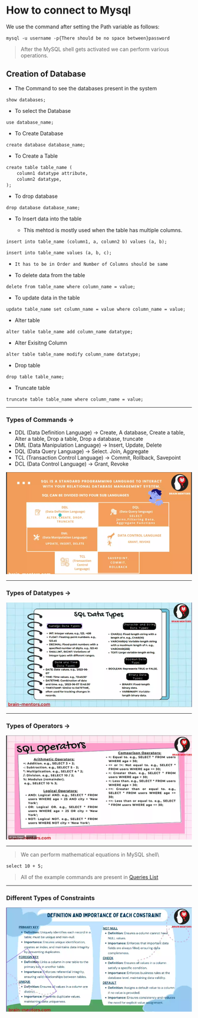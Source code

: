 # How to connect to Mysql

We use the command after setting the Path variable as follows:

```mysql
mysql -u username -p{There should be no space between}password
```

> After the MySQL shell gets activated we can perform various operations.

## Creation of Database

- The Command to see the databases present in the system

```mysql
show databases;
``` 

- To select the Database

```mysql
use database_name;
``` 

- To Create Database

```mysql
create database database_name;
``` 

- To Create a Table

```mysql
create table table_name ( 
    column1 datatype attribute,
    column2 datatype,
);
```
- To drop database

```mysql
drop database database_name;
```

- To Insert data into the table

    - This mehtod is mostly used when the table has multiple columns.
```mysql
insert into table_name (column1, a, column2 b) values (a, b);
```

```mysql
insert into table_name values (a, b, c);
```
- `It has to be in Order and Number of Columns should be same`

- To delete data from the table

```mysql
delete from table_name where column_name = value;
```

- To update data in the table

```mysql
update table_name set column_name = value where column_name = value;
```

- Alter table

```mysql
alter table table_name add column_name datatype;
```

- Alter Exisitng Column

```mysql
alter table table_name modify column_name datatype;
```

- Drop table

```mysql
drop table table_name;
```

- Truncate table

```mysql
truncate table table_name where column_name = value;
```

******
### Types of Commands ->

- DDL (Data Definition Language) -> Create, A database, Create a table, Alter a table, Drop a table, Drop a database, truncate
- DML (Data Manipulation Language) -> Insert, Update, Delete
- DQL (Data Query Language) -> Select. Join, Aggregate
- TCL (Transaction Control Language) -> Commit, Rollback, Savepoint
- DCL (Data Control Language) -> Grant, Revoke

![Types of Commands](image-6.png)

******

### Types of Datatypes ->

![Types of Database](image-7.png)

******

### Types of Operators ->

![Types of Operator MySQL](image-8.png)

******

> We can perform mathematical equations in MySQL shell\
```mysql
select 10 + 5;
```

> All of the example commands are present in [Queries List](DBMS\Queries_sql.sql)

******

### Different Types of Constraints

![Different types of Constraint in MySQL](image-9.png)


